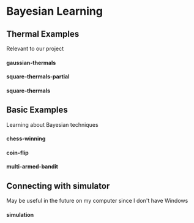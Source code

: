 # Bayesian Learning

## Thermal Examples
Relevant to our project

#### gaussian-thermals
#### square-thermals-partial
#### square-thermals

## Basic Examples
Learning about Bayesian techniques

#### chess-winning
#### coin-flip
#### multi-armed-bandit

## Connecting with simulator
May be useful in the future on my computer since I don't have Windows

#### simulation
